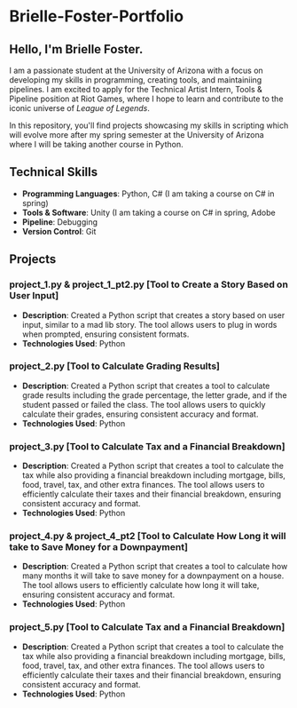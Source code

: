 # Brielle-Foster-Portfolio

## Hello, I'm Brielle Foster.

I am a passionate student at the University of Arizona with a focus on developing my skills in programming, creating tools, and maintainiing pipelines. I am excited to apply for the Technical Artist Intern, Tools & Pipeline position at Riot Games, where I hope to learn and contribute to the iconic universe of *League of Legends*.

In this repository, you'll find projects showcasing my skills in scripting which will evolve more after my spring semester at the University of Arizona where I will be taking another course in Python.

## Technical Skills

- **Programming Languages**: Python, C# (I am taking a course on C# in spring)
- **Tools & Software**: Unity (I am taking a course on C# in spring, Adobe
- **Pipeline**: Debugging
- **Version Control**: Git
  
## Projects 

### **project_1.py & project_1_pt2.py [Tool to Create a Story Based on User Input]**
- **Description**: Created a Python script that creates a story based on user input, similar to a mad lib story. The tool allows users to plug in words when prompted, ensuring consistent formats.
- **Technologies Used**: Python

### **project_2.py [Tool to Calculate Grading Results]**
- **Description**: Created a Python script that creates a tool to calculate grade results including the grade percentage, the letter grade, and if the student passed or failed the class. The tool allows users to quickly calculate their grades, ensuring consistent accuracy and format.
- **Technologies Used**: Python

### **project_3.py [Tool to Calculate Tax and a Financial Breakdown]**
- **Description**: Created a Python script that creates a tool to calculate the tax while also providing a financial breakdown including mortgage, bills, food, travel, tax, and other extra finances. The tool allows users to efficiently calculate their taxes and their financial breakdown, ensuring consistent accuracy and format.
- **Technologies Used**: Python

### **project_4.py & project_4_pt2 [Tool to Calculate How Long it will take to Save Money for a Downpayment]**
- **Description**: Created a Python script that creates a tool to calculate how many months it will take to save money for a downpayment on a house. The tool allows users to efficiently calculate how long it will take, ensuring consistent accuracy and format.
- **Technologies Used**: Python

### **project_5.py [Tool to Calculate Tax and a Financial Breakdown]**
- **Description**: Created a Python script that creates a tool to calculate the tax while also providing a financial breakdown including mortgage, bills, food, travel, tax, and other extra finances. The tool allows users to efficiently calculate their taxes and their financial breakdown, ensuring consistent accuracy and format.
- **Technologies Used**: Python
